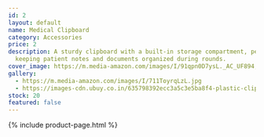 ```yaml
---
id: 2
layout: default
name: Medical Clipboard
category: Accessories
price: 2
description: A sturdy clipboard with a built-in storage compartment, perfect for
  keeping patient notes and documents organized during rounds.
cover_image: https://m.media-amazon.com/images/I/91qpn0D7ysL._AC_UF894,1000_QL80_.jpg
gallery:
  - https://m.media-amazon.com/images/I/711ToyrqLzL.jpg
  - https://images-cdn.ubuy.co.in/635798392ecc3a5c3e5ba8f4-plastic-clipboards-set-of-6-multi-pack.jpg
stock: 20
featured: false
---
```


{% include product-page.html %}